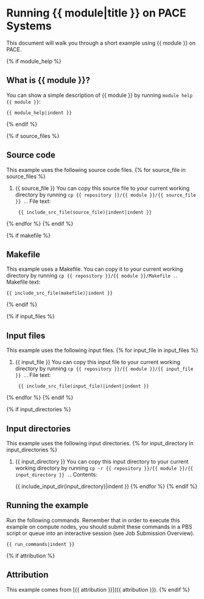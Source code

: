 # Running {{ module|title }} on PACE Systems
This document will walk you through a short example using {{ module }} on PACE.

{% if module_help %}
## What is {{ module }}?
You can show a simple description of {{ module }} by running `module help {{ module }}`:

    {{ module_help|indent }}
{% endif %}

{% if source_files %}
## Source code
This example uses the following source code files.
{% for source_file in source_files %}
1. {{ source_file }}
    You can copy this source file to your current working directory by running `cp {{ repository }}/{{ module }}/{{ source_file }} .`.
    File text:

        {{ include_src_file(source_file)|indent|indent }}
{% endfor %}
{% endif %}

{% if makefile %}
## Makefile
This example uses a Makefile. You can copy it to your current working directory by running `cp {{ repository }}/{{ module }}/Makefile .`.
Makefile text:

    {{ include_src_file(makefile)|indent }}
{% endif %}

{% if input_files %}
## Input files
This example uses the following input files.
{% for input_file in input_files %}
1. {{ input_file }}
    You can copy this input file to your current working directory by running `cp {{ repository }}/{{ module }}/{{ input_file }} .`.
    File text:

        {{ include_src_file(input_file)|indent|indent }}
{% endfor %}
{% endif %}

{% if input_directories %}
## Input directories
This example uses the following input directories.
{% for input_directory in input_directories %}
1. {{ input_directory }}
    You can copy this input directory to your current working directory by running `cp -r {{ repository }}/{{ module }}/{{ input_directory }} .`.
    Contents:

    {{ include_input_dir(input_directory)|indent }}
{% endfor %}
{% endif %}

## Running the example
Run the following commands. Remember that in order to execute this example on compute nodes, you should submit these commands in a PBS script or queue into an interactive session (see Job Submission Overview).

    {{ run_commands|indent }}

{% if attribution %}
## Attribution
This example comes from [{{ attribution }}]({{ attribution }}).
{% endif %}
